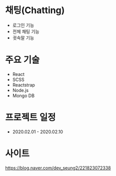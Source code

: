 # 채팅(Chatting)
  - 로그인 기능
  - 전체 채팅 기능
  - 귓속말 기능

# 주요 기술
  - React
  - SCSS
  - Reactstrap
  - Node.js
  - Mongo DB
  
# 프로젝트 일정
  - 2020.02.01 - 2020.02.10

# 사이트
https://blog.naver.com/dev_seung2/221823072338

